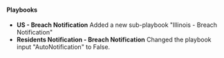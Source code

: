 
#### Playbooks
- __US - Breach Notification__
Added a new sub-playbook "Illinois - Breach Notification"
- __Residents Notification - Breach Notification__
Changed the playbook input "AutoNotification" to False.
